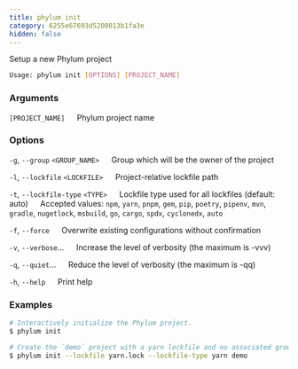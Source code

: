 ```yaml
---
title: phylum init
category: 6255e67693d5200013b1fa3e
hidden: false
---
```


Setup a new Phylum project

```sh
Usage: phylum init [OPTIONS] [PROJECT_NAME]
```

### Arguments

`[PROJECT_NAME]`
&emsp; Phylum project name

### Options

`-g`, `--group` `<GROUP_NAME>`
&emsp; Group which will be the owner of the project

`-l`, `--lockfile` `<LOCKFILE>`
&emsp; Project-relative lockfile path

`-t`, `--lockfile-type` `<TYPE>`
&emsp; Lockfile type used for all lockfiles (default: auto)
&emsp; Accepted values: `npm`, `yarn`, `pnpm`, `gem`, `pip`, `poetry`, `pipenv`, `mvn`, `gradle`, `nugetlock`, `msbuild`, `go`, `cargo`, `spdx`, `cyclonedx`, `auto`

`-f`, `--force`
&emsp; Overwrite existing configurations without confirmation

`-v`, `--verbose`...
&emsp; Increase the level of verbosity (the maximum is -vvv)

`-q`, `--quiet`...
&emsp; Reduce the level of verbosity (the maximum is -qq)

`-h`, `--help`
&emsp; Print help

### Examples

```sh
# Interactively initialize the Phylum project.
$ phylum init

# Create the `demo` project with a yarn lockfile and no associated group.
$ phylum init --lockfile yarn.lock --lockfile-type yarn demo
```
